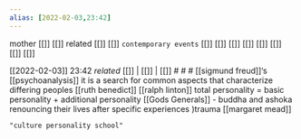 ```yaml
---
alias: [2022-02-03,23:42]
---
```

 mother [[]] [[]]
 related [[]] [[]]
 `contemporary events` [[]] [[]] [[]] [[]] [[]] [[]] [[]] [[]]

[[2022-02-03]] 23:42 _related_ [[]] | [[]] | [[]] # # #
[[sigmund freud]]‘s [[psychoanalysis]]
it is a search for common aspects that characterize differing peoples
[[ruth benedict]] [[ralph linton]]
total personality = basic personality + additional personality
[[Gods Generals]] - buddha and ashoka renouncing their lives after specific experiences )trauma
[[margaret mead]]
```query
"culture personality school"
```
